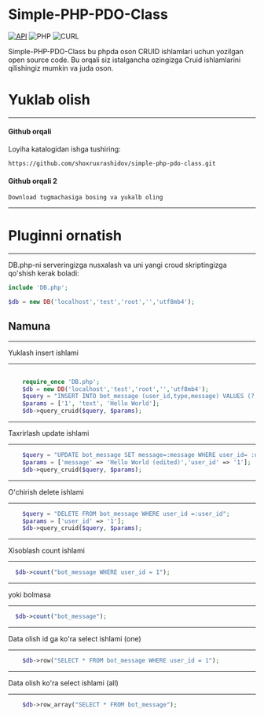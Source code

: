 # Simple-PHP-PDO-Class
[![API](https://img.shields.io/badge/Simple%20PHP%20Class%20PHP-Aprel%2026%2C%202020-36ade1.svg)](https://core.telegram.org/bots/api)
![PHP](https://img.shields.io/badge/php-%3E%3D5.6-8892bf.svg)
![CURL](https://img.shields.io/badge/cURL-required-green.svg)


Simple-PHP-PDO-Class bu phpda oson CRUID ishlamlari uchun yozilgan open source code.
Bu orqali siz istalgancha ozingizga Cruid ishlamlarini qilishingiz mumkin va juda oson.

# Yuklab olish
---------
#### Github orqali

Loyiha katalogidan ishga tushiring:
```
https://github.com/shoxruxrashidov/simple-php-pdo-class.git
```
#### Github orqali 2
```
Download tugmachasiga bosing va yukalb oling
```
************
# Pluginni ornatish
************

DB.php-ni serveringizga nusxalash va uni yangi croud skriptingizga qo'shish kerak boladi:
```php
include 'DB.php';

$db = new DB('localhost','test','root','','utf8mb4');
```
Namuna
------
*******
Yuklash insert ishlami
*******
```php
 
    require_once 'DB.php';
    $db = new DB('localhost','test','root','','utf8mb4');
    $query = "INSERT INTO bot_message (user_id,type,message) VALUES (?,?,?)";
    $params = ['1', 'text', 'Hello World'];
    $db->query_cruid($query, $params);
 ```
*******
Taxrirlash update ishlami
*******
```php    
    $query = "UPDATE bot_message SET message=:message WHERE user_id= :user_id";
    $params = ['message' => 'Hello World (edited)','user_id' => '1'];
    $db->query_cruid($query, $params);
```
*******
O'chirish delete ishlami
*******
```php 
    $query = "DELETE FROM bot_message WHERE user_id =:user_id";
    $params = ['user_id' => '1'];
    $db->query_cruid($query, $params);
```

*******
Xisoblash  count ishlami
*******
```php 
  $db->count("bot_message WHERE user_id = 1");
```
*******
yoki bolmasa
*******
```php
  $db->count("bot_message");
```

*******
Data olish id ga ko'ra select ishlami (one)
*******
```php
    $db->row("SELECT * FROM bot_message WHERE user_id = 1");
```

*******
Data olish ko'ra select ishlami (all)
*******
```php
    $db->row_array("SELECT * FROM bot_message");
```

